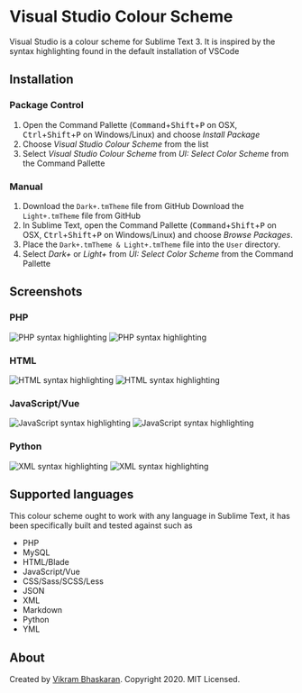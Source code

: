 # Visual Studio Colour Scheme

Visual Studio is a colour scheme for Sublime Text 3. It is inspired by the syntax highlighting found in the default installation of VSCode

## Installation

### Package Control

1. Open the Command Pallette (<kbd>Command</kbd>+<kbd>Shift</kbd>+<kbd>P</kbd> on OSX, <kbd>Ctrl</kbd>+<kbd>Shift</kbd>+<kbd>P</kbd> on Windows/Linux) and choose *Install Package*
2. Choose *Visual Studio Colour Scheme* from the list
3. Select *Visual Studio Colour Scheme* from *UI: Select Color Scheme* from the Command Pallette

### Manual

1. Download the `Dark+.tmTheme` file from GitHub
   Download the `Light+.tmTheme` file from GitHub
2. In Sublime Text, open the Command Pallette (<kbd>Command</kbd>+<kbd>Shift</kbd>+<kbd>P</kbd> on OSX, <kbd>Ctrl</kbd>+<kbd>Shift</kbd>+<kbd>P</kbd> on Windows/Linux) and choose *Browse Packages*.
3. Place the `Dark+.tmTheme & Light+.tmTheme` file into the `User` directory.
4. Select *Dark+* or *Light+* from *UI: Select Color Scheme* from the Command Pallette

## Screenshots

### PHP

![PHP syntax highlighting](https://raw.githubusercontent.com/vbasky/sublime-vscode-plus/master/previews/php-dark.png)
![PHP syntax highlighting](https://raw.githubusercontent.com/vbasky/sublime-vscode-plus/master/previews/php-light.png)

### HTML

![HTML syntax highlighting](https://raw.githubusercontent.com/vbasky/sublime-vscode-plus/master/previews/html-dark.png)
![HTML syntax highlighting](https://raw.githubusercontent.com/vbasky/sublime-vscode-plus/master/previews/html-light.png)

### JavaScript/Vue

![JavaScript syntax highlighting](https://raw.githubusercontent.com/vbasky/sublime-vscode-plus/master/previews/javascript-dark.png)
![JavaScript syntax highlighting](https://raw.githubusercontent.com/vbasky/sublime-vscode-plus/master/previews/javascript-light.png)


### Python

![XML syntax highlighting](https://raw.githubusercontent.com/vbasky/sublime-vscode-plus/master/previews/python-dark.png)
![XML syntax highlighting](https://raw.githubusercontent.com/vbasky/sublime-vscode-plus/master/previews/python-light.png)



## Supported languages

This colour scheme ought to work with any language in Sublime Text, it has been specifically built and tested against such as

* PHP
* MySQL
* HTML/Blade
* JavaScript/Vue
* CSS/Sass/SCSS/Less
* JSON
* XML
* Markdown
* Python
* YML

## About

Created by [Vikram Bhaskaran](https://twitter.com/vikrambhaskar). Copyright 2020. MIT Licensed.
